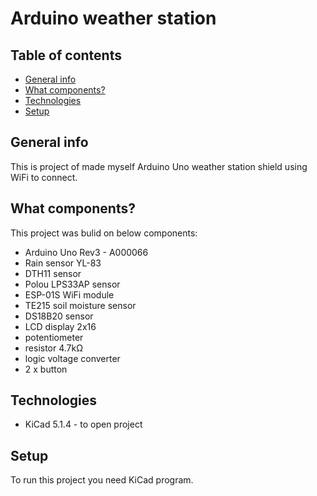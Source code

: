 # Arduino weather station


## Table of contents
* [General info](#general-info)
* [What components?](#what-components?)
* [Technologies](#technologies)
* [Setup](#setup)

## General info
This is project of made myself Arduino Uno weather station shield using WiFi to connect.

## What components?
This project was bulid on below components:
* Arduino Uno Rev3 - A000066
* Rain sensor YL-83
* DTH11 sensor
* Polou LPS33AP sensor
* ESP-01S WiFi module
* TE215 soil moisture sensor
* DS18B20 sensor
* LCD display 2x16
* potentiometer
* resistor 4.7kΩ
* logic voltage converter
* 2 x button 

## Technologies
* KiCad 5.1.4 - to open project

## Setup
To run this project you need KiCad program.
